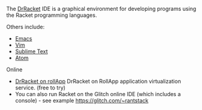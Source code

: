 
The [DrRacket](http://docs.racket-lang.org/drracket/index.html) IDE is a graphical environment for developing programs using the Racket programming languages.

Others include:  
* [Emacs](https://docs.racket-lang.org/guide/Emacs.html)
* [Vim](https://docs.racket-lang.org/guide/Vim.html)
* [Sublime Text](https://docs.racket-lang.org/guide/Sublime_Text.html)
* [Atom](https://atom.io/packages/atom-ide-racket)

Online 

* [DrRacket on rollApp](https://www.rollapp.com/app/drracket) DrRacket on RollApp application virtualization service. (free to try)
* You can also run Racket on the Glitch online IDE (which includes a console) - see example <https://glitch.com/~rantstack>

